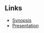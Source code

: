 ## Links

- [Synopsis](https://docs.google.com/document/d/15juAxNB723WSjATR3tLiKKuT5jAz50QtnRQr4jAxya0/edit?usp=sharing)
- [Presentation](https://docs.google.com/presentation/d/1j99XF1gms5RxB3ccHsDK_YcQ1_RXeXNi/edit?usp=sharing&ouid=109594802201891843388&rtpof=true&sd=true)
